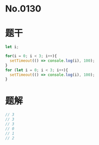 # No.0130

# 题干

```js
let i;

for(i = 0; i < 3; i++){
  setTimeout(() => console.log(i), 100);
}
for (let i = 0; i < 3; i++){
  setTimeout(() => console.log(i), 100);
}
```

# 题解

```js
// 3
// 3
// 3
// 0
// 1
// 2
```